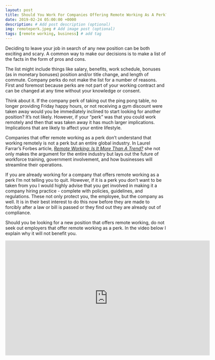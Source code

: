 ```yaml
---
layout: post
title: Should You Work For Companies Offering Remote Working As A Perk?
date: 2019-02-24 05:00:00 +0000
description: # Add post description (optional)
img: remoteperk.jpeg # Add image post (optional)
tags: [remote working, business] # add tag
---
```

Deciding to leave your job in search of any new position can be both exciting and scary. A common way to make our decisions is to make a list of the facts in the form of pros and cons.

The list might include things like salary, benefits, work schedule, bonuses (as in monetary bonuses) position and/or title change, and length of commute.  Company perks do not make the list for a number of reasons. First and foremost because perks are not part of your working contract and can be changed at any time without your knowledge or consent.

Think about it. If the company perk of taking out the ping pong table, no longer providing Friday happy hours, or not receiving a gym discount were taken away would you be immediately inclined to start looking for another position? It’s not likely. However, if your “perk” was that you could work remotely and then that was taken away it has much larger implications. Implications that are likely to affect your entire lifestyle.

Companies that offer remote working as a perk don’t understand that working remotely is not a perk but an entire global industry. In Laurel Farrar’s Forbes article, *[Remote Working: Is It More Than A Trend?](https://www.forbes.com/sites/laurelfarrer/2019/02/01/remote-working-is-it-more-than-a-trend/1)* she not only makes the argument for the entire industry but lays out the future of workforce training, government involvement, and how businesses will streamline their operations.

If you are already working for a company that offers remote working as a perk I’m not telling you to quit. However, if it is a perk you don’t want to be taken from you I would highly advise that you get involved in making it a company hiring practice - complete with policies, guidelines, and regulations. These not only protect you, the employee, but the company as well. It is in their best interest to do this now before they are made to forcibly after a law or bill is passed or they find out they are already out of compliance.

Should you be looking for a new position that offers remote working, do not seek out employers that offer remote working as a perk. In the video below I explain why it will not benefit you.

<iframe width="640" height="360" src="https://www.youtube.com/embed/GOBQ8guxLI0" frameborder="0" allow="accelerometer; autoplay; encrypted-media; gyroscope; picture-in-picture" allowfullscreen></iframe>
